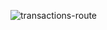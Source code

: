 ![transactions-route](http://www.plantuml.com/plantuml/proxy?cache=no&src=https://raw.githubusercontent.com/async-devil/money-tracker/master/docs/gateway/transactions-route.puml)
